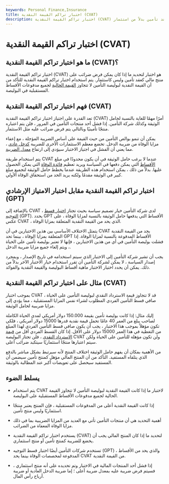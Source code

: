 ```yaml
---
keywords: Personal Finance,Insurance
title: اختبار تراكم القيمة النقدية (CVAT)
description: اختبار تراكم القيمة النقدية (CVAT) هو اختبار لتحديد ما إذا كان يمكن فرض ضرائب على منتج مالي كعقد تأمين بدلاً من استثمار.
---
```


# اختبار تراكم القيمة النقدية (CVAT)
## ما هو اختبار تراكم القيمة النقدية (CVAT)؟

اختبار تراكم القيمة النقدية (CVAT) هو اختبار لتحديد ما إذا كان يمكن فرض ضرائب على منتج مالي كعقد تأمين وليس كاستثمار. يتم استخدام اختبار تراكم القيمة النقدية للتأكد من أن القيمة النقدية لبوليصة التأمين لا تتجاوز [القيمة الحالية](/presentvalue) لجميع مدفوعات الأقساط المستقبلية في البوليصة.

## فهم اختبار تراكم القيمة النقدية (CVAT)

تعد القدرة على اجتياز اختبار تراكم القيمة النقدية (CVAT) أمرًا مهمًا للغاية بالنسبة لحامل الوثيقة وكذلك شركة التأمين. إذا فشل أحد منتجات التأمين في المرور ، فلن يتم اعتباره منتجًا تأمينيًا وبالتالي يتم فرض ضرائب عليه مثل الاستثمار.

يمكن أن تنمو بوالص التأمين من حيث القيمة على أساس الضريبة المؤجلة ، مع إعفاء مزايا الوفاة من ضريبة الدخل. تخضع معظم الاستثمارات الأخرى للضريبة [كدخل عادي](/ordinaryincome) ، مما يعني أن الفشل في اجتياز الاختبار سيؤدي إلى ارتفاع [معدل الضريبة](/taxrate).

يتم استخدام طريقة CVAT عندما لا يرغب حامل الوثيقة في أن يكون محدودًا في مبلغ [الأقساط](/insurance-premium) التي يمكن دفعها في السياسة ويريد تعظيم [فائدة الوفاة](/deathbenefit) التي يمكن الحصول عليها. بدلاً من ذلك ، يمكن استخدام هذه الطريقة عندما يخطط حامل الوثيقة لتجميع مبلغ كبير في الوثيقة مقدمًا ولكنه يريد الحد من استحقاق الوفاة الأولي.

## اختبار تراكم القيمة النقدية مقابل اختبار الامتياز الإرشادي (GPT)

بالإضافة إلى CVAT ، لدى شركة التأمين خيار تصميم سياسة بحيث تجتاز [اختبار قسط التوجيه](/guideline-premium-and-corridor-test-gpt) (GPT). يحدد GPT الأقساط التي يدفعها حامل الوثيقة بالنسبة لمزايا الوفاة ، على عكس CVAT ، الذي يحد من القيمة النقدية المتعلقة بمزايا الوفاة.

يتمثل الاختلاف الأساسي بين هذين الاختبارين في أن CVAT يحد من القيمة النقدية المتعلقة بمزايا الوفاة ، بينما تحد GPT الأقساط المدفوعة بالنسبة لمزايا الوفاة. إذا فشلت بوليصة التأمين في أي من هذين الاختبارين ، فإنها لا تعتبر بوليصة تأمين على الحياة ، ويتم إلغاء جميع مزايا ضريبة الدخل.

يجب أن تشير شركة التأمين إلى الاختبار الذي سيتم استخدامه في تاريخ الإصدار ، وبمجرد إصدار السياسة ، لا يمكن لشركة التأمين أن تقرر استخدام خيار الاختبار الآخر بدلاً من ذلك. يمكن أن يحدد اختيار الاختبار ماهية أقساط البوليصة والقيمة النقدية والفوائد.

## مثال على اختبار تراكم القيمة النقدية (CVAT)

بموجب اختبار CVAT ، قد لا تتجاوز قيمة الاسترداد النقدي لبوليصة التأمين على الحياة صافي قسط التأمين الفردي المطلوب لشراء نفس المزايا المستقبلية ، مما يؤدي إلى مزايا ضريبية لحامل الوثيقة.

إليك مثال: إذا كانت بوليصة تأمين بقيمة 150.000 دولار أمريكي لمدى الحياة الكاملة لصاحب يبلغ من العمر 40 عامًا تحمل قيمة نقدية قدرها 15000 دولار أمريكي ، فلكي تكون مؤهلاً بموجب هذا الاختبار ، يجب أن يكون صافي قسط التأمين الفردي لهذا المبلغ من التغطية في هذا العمر 15000 دولار على الأقل. إذا كان القسط الفردي أقل من [قيمة الاسترداد النقدي](/cashsurrendervalue) ، فلن تجتاز البوليصة CVAT ولن تكون مؤهلة للتأمين على الحياة ولكن سيتم اعتبارها منتجًا استثماريًا سيتكبد ضرائب أعلى.

من الأهمية بمكان أن يفهم حامل الوثيقة اختلاف المنتج لأنه سيرتبط بشكل مباشر بالدفع الذي يتلقاه المستفيد. التأكد من أن المنتج المالي مؤهل كمنتج تأمين سيضمن أن المستفيد سيحصل على تعويضات أكبر عند المطالبة بالوثيقة.

## يسلط الضوء

- يتم استخدام CVAT لاختبار ما إذا كانت القيمة النقدية لبوليصة التأمين لا تتجاوز القيمة الحالية لجميع مدفوعات الأقساط المستقبلية على البوليصة.

- إذا كانت القيمة النقدية أعلى من المدفوعات المستقبلية ، فإن المنتج يعتبر منتجًا استثماريًا وليس منتج تأمين.

- أهمية التحديد هي أن منتجات التأمين تأتي مع العديد من المزايا الضريبية بما في ذلك مزايا الوفاة المعفاة من الضرائب.

- يستخدم اختبار تراكم القيمة النقدية (CVAT) لتحديد ما إذا كان المنتج المالي يجب أن يخضع للضريبة كمنتج تأمين أو منتج استثماري.

- تستخدم شركات التأمين أيضًا اختبار قسط التوجيه (GPT) ، والذي يحد من الأقساط المدفوعة لمخصصات الوفاة بينما يحد CVAT من القيمة النقدية.

- إذا فشل أحد المنتجات المالية في الاختبار وتم تحديده على أنه منتج استثماري ، فسيتم فرض ضريبة عليه بمعدل ضريبة أعلى ؛ إما ضريبة الدخل العادية أو ضريبة أرباح رأس المال.

